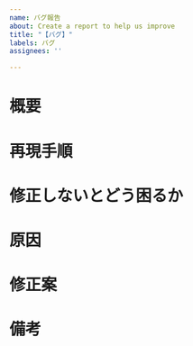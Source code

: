 ```yaml
---
name: バグ報告
about: Create a report to help us improve
title: "【バグ】"
labels: バグ
assignees: ''

---
```


# 概要

# 再現手順

# 修正しないとどう困るか

# 原因

# 修正案

# 備考
